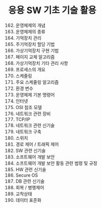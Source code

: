 # 응용 SW 기초 기술 활용

162. 운영체제의 개념
163. 운영체제의 종류
164. 기억장치 관리
165. 주기억장치 할당 기법
166. 가상기억장치 구현 기법
167. 페이지 교체 알고리즘
168. 가상기억장치 기타 관리 사항
169. 프로세스의 개요
170. 스케줄링
171. 주요 스케줄링 알고리즘
172. 환경 변수
173. 운영체제 기본 명령어
174. 인터넷
175. OSI 참조 모델
176. 네트워크 관련 장비
177. TCP/IP
178. 네트워크 관련 신기술
179. 네트워크 구축
180. 스위치
181. 경로 제어 / 트래픽 제어
182. SW 관련 신기술
183. 소프트웨어 개발 보안
184. 소프트웨어 개발 보안 활동 관련 법령 및 규정
185. HW 관련 신기술
186. Secure OS
187. DB 관련 신기술
188. 회복 / 병행제어
189. 교착상태
190. 데이터 표준화
